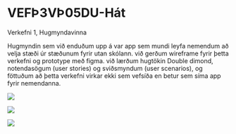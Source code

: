 # VEFÞ3VÞ05DU-Hát
Verkefni 1, Hugmyndavinna

Hugmyndin sem við enduðum upp á var app sem mundi leyfa nemendum að velja stæði úr stæðunum fyrir utan skólann.
við gerðum wireframe fyrir þetta verkefni og prototype með figma.
við lærðum hugtökin Double dimond, notendasögum (user stories) og sviðsmyndum (user scenarios), og föttuðum að þetta verkefni virkar ekki sem vefsíða en betur sem síma app fyrir nemendanna.

<img src="https://media.discordapp.net/attachments/529814294997499925/1167417482898841650/20231027_104927.jpg?ex=654e0d41&is=653b9841&hm=adae06643378f5ba5717730375a0499e3eec7b71e9fa53ff2d6ada3827742655&=&width=492&height=655"> </img>

<img src="https://media.discordapp.net/attachments/529814294997499925/1167417483502829639/20231027_104912.jpg?ex=654e0d41&is=653b9841&hm=1e7573afce8dc3e34625a56492ef55fe1e645bafab734d27251a48e9181410aa&=&width=492&height=655"> </img>

<img src="https://media.discordapp.net/attachments/529814294997499925/1167417484081639424/20231027_104856.jpg?ex=654e0d41&is=653b9841&hm=fdfd43f68b2a3173bc2d6ef8e3db392dacccce9b647eefcddfb1d4e26d37425d&=&width=492&height=655"> </img>






